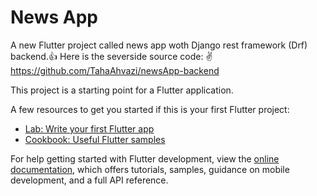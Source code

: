 # News App

A new Flutter project called news app woth Django rest framework (Drf) backend.👍
Here is the severside source code: ✌️
https://github.com/TahaAhvazi/newsApp-backend

This project is a starting point for a Flutter application.

A few resources to get you started if this is your first Flutter project:

- [Lab: Write your first Flutter app](https://docs.flutter.dev/get-started/codelab)
- [Cookbook: Useful Flutter samples](https://docs.flutter.dev/cookbook)

For help getting started with Flutter development, view the
[online documentation](https://docs.flutter.dev/), which offers tutorials,
samples, guidance on mobile development, and a full API reference.
